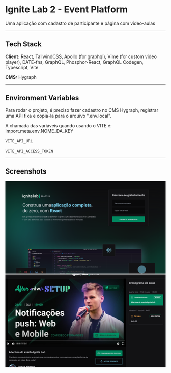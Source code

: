 
# Ignite Lab 2 -  Event Platform

Uma aplicação com cadastro de participante e página com vídeo-aulas

---

## Tech Stack

**Client:** React, TailwindCSS, Apollo (for graphql), Vime (for custom video player), DATE-fns, GraphQL, Phosphor-React, GraphQL Codegen, Typescript, Vite

**CMS:** Hygraph

---

## Environment Variables

Para rodar o projeto, é preciso fazer cadastro no CMS Hygraph, registrar uma API fixa e copiá-la para o arquivo ".env.local".

A chamada das variáveis quando usando o VITE é: import.meta.env.NOME_DA_KEY

`VITE_API_URL`

`VITE_API_ACCESS_TOKEN`

---

## Screenshots

![Home](/public/home-screenshot.png)
![LessonOne](/public/lesson-screenshot.png)

